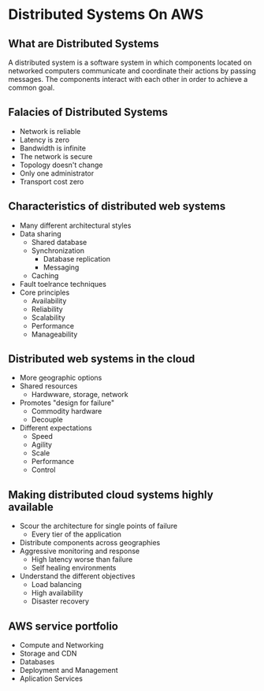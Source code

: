 # Distributed Systems On AWS

## What are Distributed Systems

A distributed system is a software system in which components located on networked computers communicate and coordinate their actions by passing messages. The components interact with each other in order to achieve a common goal.

## Falacies of Distributed Systems

- Network is reliable
- Latency is zero
- Bandwidth is infinite
- The network is secure
- Topology doesn't change
- Only one administrator
- Transport cost zero

## Characteristics of distributed web systems

- Many different architectural styles
- Data sharing
    - Shared database
    - Synchronization
        - Database replication
        - Messaging
    - Caching
- Fault toelrance techniques
- Core principles
    - Availability
    - Reliability
    - Scalability
    - Performance
    - Manageability

## Distributed web systems in the cloud

- More geographic options
- Shared resources
    - Hardwware, storage, network
- Promotes "design for failure"
    - Commodity hardware
    - Decouple
- Different expectations
    - Speed
    - Agility
    - Scale
    - Performance
    - Control

## Making distributed cloud systems highly available

- Scour the architecture for single points of failure
    - Every tier of the application
- Distribute components across geographies
- Aggressive monitoring and response
    - High latency worse than failure
    - Self healing environments
- Understand the different objectives
    - Load balancing
    - High availability
    - Disaster recovery

## AWS service portfolio
- Compute and Networking
- Storage and CDN
- Databases
- Deployment and Management
- Aplication Services